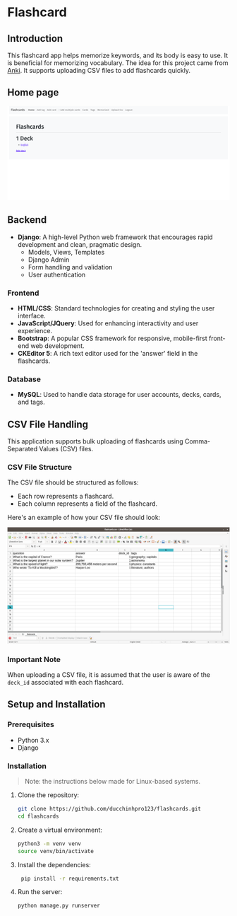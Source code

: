 # Flashcard

## Introduction

This flashcard app helps memorize keywords, and its body is easy to use. It is beneficial for memorizing vocabulary. The
idea for this project came from [Anki](https://apps.ankiweb.net/).
It supports uploading CSV files to add flashcards quickly.

## Home page
![Home page](2024-06-20_16-09-home-page.png)

## Backend

- **Django**: A high-level Python web framework that encourages rapid development and clean, pragmatic design.
    - Models, Views, Templates
    - Django Admin
    - Form handling and validation
    - User authentication

### Frontend

- **HTML/CSS**: Standard technologies for creating and styling the user interface.
- **JavaScript/JQuery**: Used for enhancing interactivity and user experience.
- **Bootstrap**: A popular CSS framework for responsive, mobile-first front-end web development.
- **CKEditor 5**: A rich text editor used for the 'answer' field in the flashcards.

### Database

- **MySQL**: Used to handle data storage for user accounts, decks, cards, and tags.

## CSV File Handling

This application supports bulk uploading of flashcards using Comma-Separated Values (CSV) files.

### CSV File Structure

The CSV file should be structured as follows:

- Each row represents a flashcard.
- Each column represents a field of the flashcard.

Here's an example of how your CSV file should look:

![Flashcard csv](2024-06-20_6-00-28.png)

### Important Note

When uploading a CSV file, it is assumed that the user is aware of the `deck_id` associated with each flashcard.

## Setup and Installation

### Prerequisites

- Python 3.x
- Django

### Installation
> Note: the instructions below made for Linux-based systems.
1. Clone the repository:
   ```bash
   git clone https://github.com/ducchinhpro123/flashcards.git
   cd flashcards
   ```
2. Create a virtual environment:
   ```bash
   python3 -m venv venv
   source venv/bin/activate
   ```
3. Install the dependencies:
   ```bash
    pip install -r requirements.txt
    ```
4. Run the server:

    ```bash
    python manage.py runserver
    ```
   
